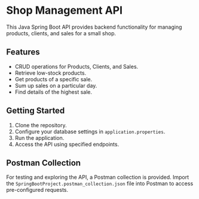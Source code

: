 # Shop Management API

This Java Spring Boot API provides backend functionality for managing products, clients, and sales for a small shop.

## Features

- CRUD operations for Products, Clients, and Sales.
- Retrieve low-stock products.
- Get products of a specific sale.
- Sum up sales on a particular day.
- Find details of the highest sale.

## Getting Started

1. Clone the repository.
2. Configure your database settings in `application.properties`.
3. Run the application.
4. Access the API using specified endpoints.

## Postman Collection

For testing and exploring the API, a Postman collection is provided. Import the `SpringBootProject.postman_collection.json` file into Postman to access pre-configured requests.
